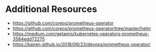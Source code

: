 # Additional Resources

* https://github.com/coreos/prometheus-operator
* https://github.com/coreos/prometheus-operator/tree/master/helm
* https://medium.com/getamis/kubernetes-operators-prometheus-3584edd72275
* https://kairen.github.io/2018/06/23/devops/prometheus-operator/
